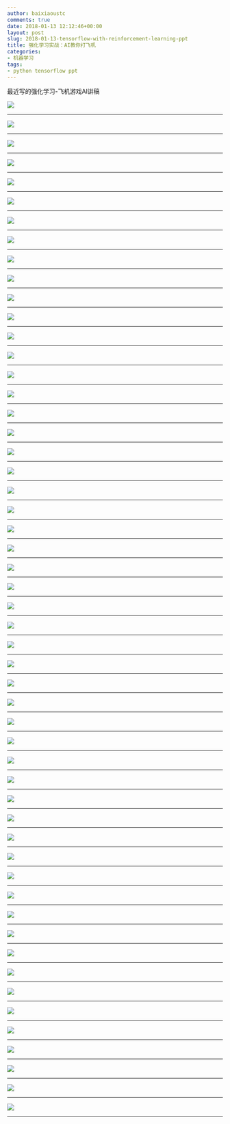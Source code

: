 ```yaml
---
author: baixiaoustc
comments: true
date: 2018-01-13 12:12:46+00:00
layout: post
slug: 2018-01-13-tensorflow-with-reinforcement-learning-ppt
title: 强化学习实战：AI教你打飞机
categories:
- 机器学习
tags:
- python tensorflow ppt
---
```


最近写的强化学习-飞机游戏AI讲稿

![](http://image99.renyit.com/image/%E5%BC%BA%E5%8C%96%E5%AD%A6%E4%B9%A0%E5%AE%9E%E6%88%98%EF%BC%9AAI%E6%95%99%E4%BD%A0%E6%89%93%E9%A3%9E%E6%9C%BA.001.jpeg)

---

![](http://image99.renyit.com/image/%E5%BC%BA%E5%8C%96%E5%AD%A6%E4%B9%A0%E5%AE%9E%E6%88%98%EF%BC%9AAI%E6%95%99%E4%BD%A0%E6%89%93%E9%A3%9E%E6%9C%BA.002.jpeg)

---

![](http://image99.renyit.com/image/%E5%BC%BA%E5%8C%96%E5%AD%A6%E4%B9%A0%E5%AE%9E%E6%88%98%EF%BC%9AAI%E6%95%99%E4%BD%A0%E6%89%93%E9%A3%9E%E6%9C%BA.003.jpeg)

---

![](http://image99.renyit.com/image/%E5%BC%BA%E5%8C%96%E5%AD%A6%E4%B9%A0%E5%AE%9E%E6%88%98%EF%BC%9AAI%E6%95%99%E4%BD%A0%E6%89%93%E9%A3%9E%E6%9C%BA.004.jpeg)

---

![](http://image99.renyit.com/image/%E5%BC%BA%E5%8C%96%E5%AD%A6%E4%B9%A0%E5%AE%9E%E6%88%98%EF%BC%9AAI%E6%95%99%E4%BD%A0%E6%89%93%E9%A3%9E%E6%9C%BA.005.jpeg)

---

![](http://image99.renyit.com/image/%E5%BC%BA%E5%8C%96%E5%AD%A6%E4%B9%A0%E5%AE%9E%E6%88%98%EF%BC%9AAI%E6%95%99%E4%BD%A0%E6%89%93%E9%A3%9E%E6%9C%BA.006.jpeg)

---

![](http://image99.renyit.com/image/%E5%BC%BA%E5%8C%96%E5%AD%A6%E4%B9%A0%E5%AE%9E%E6%88%98%EF%BC%9AAI%E6%95%99%E4%BD%A0%E6%89%93%E9%A3%9E%E6%9C%BA.007.jpeg)

---

![](http://image99.renyit.com/image/%E5%BC%BA%E5%8C%96%E5%AD%A6%E4%B9%A0%E5%AE%9E%E6%88%98%EF%BC%9AAI%E6%95%99%E4%BD%A0%E6%89%93%E9%A3%9E%E6%9C%BA.008.jpeg)

---

![](http://image99.renyit.com/image/%E5%BC%BA%E5%8C%96%E5%AD%A6%E4%B9%A0%E5%AE%9E%E6%88%98%EF%BC%9AAI%E6%95%99%E4%BD%A0%E6%89%93%E9%A3%9E%E6%9C%BA.009.jpeg)

---

![](http://image99.renyit.com/image/%E5%BC%BA%E5%8C%96%E5%AD%A6%E4%B9%A0%E5%AE%9E%E6%88%98%EF%BC%9AAI%E6%95%99%E4%BD%A0%E6%89%93%E9%A3%9E%E6%9C%BA.010.jpeg)

---

![](http://image99.renyit.com/image/%E5%BC%BA%E5%8C%96%E5%AD%A6%E4%B9%A0%E5%AE%9E%E6%88%98%EF%BC%9AAI%E6%95%99%E4%BD%A0%E6%89%93%E9%A3%9E%E6%9C%BA.011.jpeg)

---

![](http://image99.renyit.com/image/%E5%BC%BA%E5%8C%96%E5%AD%A6%E4%B9%A0%E5%AE%9E%E6%88%98%EF%BC%9AAI%E6%95%99%E4%BD%A0%E6%89%93%E9%A3%9E%E6%9C%BA.012.jpeg)

---

![](http://image99.renyit.com/image/%E5%BC%BA%E5%8C%96%E5%AD%A6%E4%B9%A0%E5%AE%9E%E6%88%98%EF%BC%9AAI%E6%95%99%E4%BD%A0%E6%89%93%E9%A3%9E%E6%9C%BA.013.jpeg)

---

![](http://image99.renyit.com/image/%E5%BC%BA%E5%8C%96%E5%AD%A6%E4%B9%A0%E5%AE%9E%E6%88%98%EF%BC%9AAI%E6%95%99%E4%BD%A0%E6%89%93%E9%A3%9E%E6%9C%BA.014.jpeg)

---

![](http://image99.renyit.com/image/%E5%BC%BA%E5%8C%96%E5%AD%A6%E4%B9%A0%E5%AE%9E%E6%88%98%EF%BC%9AAI%E6%95%99%E4%BD%A0%E6%89%93%E9%A3%9E%E6%9C%BA.015.jpeg)

---

![](http://image99.renyit.com/image/%E5%BC%BA%E5%8C%96%E5%AD%A6%E4%B9%A0%E5%AE%9E%E6%88%98%EF%BC%9AAI%E6%95%99%E4%BD%A0%E6%89%93%E9%A3%9E%E6%9C%BA.016.jpeg)

---

![](http://image99.renyit.com/image/%E5%BC%BA%E5%8C%96%E5%AD%A6%E4%B9%A0%E5%AE%9E%E6%88%98%EF%BC%9AAI%E6%95%99%E4%BD%A0%E6%89%93%E9%A3%9E%E6%9C%BA.017.jpeg)

---

![](http://image99.renyit.com/image/%E5%BC%BA%E5%8C%96%E5%AD%A6%E4%B9%A0%E5%AE%9E%E6%88%98%EF%BC%9AAI%E6%95%99%E4%BD%A0%E6%89%93%E9%A3%9E%E6%9C%BA.018.jpeg)

---

![](http://image99.renyit.com/image/%E5%BC%BA%E5%8C%96%E5%AD%A6%E4%B9%A0%E5%AE%9E%E6%88%98%EF%BC%9AAI%E6%95%99%E4%BD%A0%E6%89%93%E9%A3%9E%E6%9C%BA.019.jpeg)

---

![](http://image99.renyit.com/image/%E5%BC%BA%E5%8C%96%E5%AD%A6%E4%B9%A0%E5%AE%9E%E6%88%98%EF%BC%9AAI%E6%95%99%E4%BD%A0%E6%89%93%E9%A3%9E%E6%9C%BA.020.jpeg)

---

![](http://image99.renyit.com/image/%E5%BC%BA%E5%8C%96%E5%AD%A6%E4%B9%A0%E5%AE%9E%E6%88%98%EF%BC%9AAI%E6%95%99%E4%BD%A0%E6%89%93%E9%A3%9E%E6%9C%BA.021.jpeg)

---

![](http://image99.renyit.com/image/%E5%BC%BA%E5%8C%96%E5%AD%A6%E4%B9%A0%E5%AE%9E%E6%88%98%EF%BC%9AAI%E6%95%99%E4%BD%A0%E6%89%93%E9%A3%9E%E6%9C%BA.022.jpeg)

---

![](http://image99.renyit.com/image/%E5%BC%BA%E5%8C%96%E5%AD%A6%E4%B9%A0%E5%AE%9E%E6%88%98%EF%BC%9AAI%E6%95%99%E4%BD%A0%E6%89%93%E9%A3%9E%E6%9C%BA.023.jpeg)

---

![](http://image99.renyit.com/image/%E5%BC%BA%E5%8C%96%E5%AD%A6%E4%B9%A0%E5%AE%9E%E6%88%98%EF%BC%9AAI%E6%95%99%E4%BD%A0%E6%89%93%E9%A3%9E%E6%9C%BA.024.jpeg)

---

![](http://image99.renyit.com/image/%E5%BC%BA%E5%8C%96%E5%AD%A6%E4%B9%A0%E5%AE%9E%E6%88%98%EF%BC%9AAI%E6%95%99%E4%BD%A0%E6%89%93%E9%A3%9E%E6%9C%BA.025.jpeg)

---

![](http://image99.renyit.com/image/%E5%BC%BA%E5%8C%96%E5%AD%A6%E4%B9%A0%E5%AE%9E%E6%88%98%EF%BC%9AAI%E6%95%99%E4%BD%A0%E6%89%93%E9%A3%9E%E6%9C%BA.026.jpeg)

---

![](http://image99.renyit.com/image/%E5%BC%BA%E5%8C%96%E5%AD%A6%E4%B9%A0%E5%AE%9E%E6%88%98%EF%BC%9AAI%E6%95%99%E4%BD%A0%E6%89%93%E9%A3%9E%E6%9C%BA.027.jpeg)

---

![](http://image99.renyit.com/image/%E5%BC%BA%E5%8C%96%E5%AD%A6%E4%B9%A0%E5%AE%9E%E6%88%98%EF%BC%9AAI%E6%95%99%E4%BD%A0%E6%89%93%E9%A3%9E%E6%9C%BA.028.jpeg)

---

![](http://image99.renyit.com/image/%E5%BC%BA%E5%8C%96%E5%AD%A6%E4%B9%A0%E5%AE%9E%E6%88%98%EF%BC%9AAI%E6%95%99%E4%BD%A0%E6%89%93%E9%A3%9E%E6%9C%BA.029.jpeg)

---

![](http://image99.renyit.com/image/%E5%BC%BA%E5%8C%96%E5%AD%A6%E4%B9%A0%E5%AE%9E%E6%88%98%EF%BC%9AAI%E6%95%99%E4%BD%A0%E6%89%93%E9%A3%9E%E6%9C%BA.030.jpeg)

---

![](http://image99.renyit.com/image/%E5%BC%BA%E5%8C%96%E5%AD%A6%E4%B9%A0%E5%AE%9E%E6%88%98%EF%BC%9AAI%E6%95%99%E4%BD%A0%E6%89%93%E9%A3%9E%E6%9C%BA.031.jpeg)

---

![](http://image99.renyit.com/image/%E5%BC%BA%E5%8C%96%E5%AD%A6%E4%B9%A0%E5%AE%9E%E6%88%98%EF%BC%9AAI%E6%95%99%E4%BD%A0%E6%89%93%E9%A3%9E%E6%9C%BA.032.jpeg)

---

![](http://image99.renyit.com/image/%E5%BC%BA%E5%8C%96%E5%AD%A6%E4%B9%A0%E5%AE%9E%E6%88%98%EF%BC%9AAI%E6%95%99%E4%BD%A0%E6%89%93%E9%A3%9E%E6%9C%BA.033.jpeg)

---

![](http://image99.renyit.com/image/%E5%BC%BA%E5%8C%96%E5%AD%A6%E4%B9%A0%E5%AE%9E%E6%88%98%EF%BC%9AAI%E6%95%99%E4%BD%A0%E6%89%93%E9%A3%9E%E6%9C%BA.034.jpeg)

---

![](http://image99.renyit.com/image/%E5%BC%BA%E5%8C%96%E5%AD%A6%E4%B9%A0%E5%AE%9E%E6%88%98%EF%BC%9AAI%E6%95%99%E4%BD%A0%E6%89%93%E9%A3%9E%E6%9C%BA.035.jpeg)

---

![](http://image99.renyit.com/image/%E5%BC%BA%E5%8C%96%E5%AD%A6%E4%B9%A0%E5%AE%9E%E6%88%98%EF%BC%9AAI%E6%95%99%E4%BD%A0%E6%89%93%E9%A3%9E%E6%9C%BA.036.jpeg)

---

![](http://image99.renyit.com/image/%E5%BC%BA%E5%8C%96%E5%AD%A6%E4%B9%A0%E5%AE%9E%E6%88%98%EF%BC%9AAI%E6%95%99%E4%BD%A0%E6%89%93%E9%A3%9E%E6%9C%BA.037.jpeg)

---

![](http://image99.renyit.com/image/%E5%BC%BA%E5%8C%96%E5%AD%A6%E4%B9%A0%E5%AE%9E%E6%88%98%EF%BC%9AAI%E6%95%99%E4%BD%A0%E6%89%93%E9%A3%9E%E6%9C%BA.038.jpeg)

---

![](http://image99.renyit.com/image/%E5%BC%BA%E5%8C%96%E5%AD%A6%E4%B9%A0%E5%AE%9E%E6%88%98%EF%BC%9AAI%E6%95%99%E4%BD%A0%E6%89%93%E9%A3%9E%E6%9C%BA.039.jpeg)

---

![](http://image99.renyit.com/image/%E5%BC%BA%E5%8C%96%E5%AD%A6%E4%B9%A0%E5%AE%9E%E6%88%98%EF%BC%9AAI%E6%95%99%E4%BD%A0%E6%89%93%E9%A3%9E%E6%9C%BA.040.jpeg)

---

![](http://image99.renyit.com/image/%E5%BC%BA%E5%8C%96%E5%AD%A6%E4%B9%A0%E5%AE%9E%E6%88%98%EF%BC%9AAI%E6%95%99%E4%BD%A0%E6%89%93%E9%A3%9E%E6%9C%BA.041.jpeg)

---

![](http://image99.renyit.com/image/%E5%BC%BA%E5%8C%96%E5%AD%A6%E4%B9%A0%E5%AE%9E%E6%88%98%EF%BC%9AAI%E6%95%99%E4%BD%A0%E6%89%93%E9%A3%9E%E6%9C%BA.042.jpeg)

---

![](http://image99.renyit.com/image/%E5%BC%BA%E5%8C%96%E5%AD%A6%E4%B9%A0%E5%AE%9E%E6%88%98%EF%BC%9AAI%E6%95%99%E4%BD%A0%E6%89%93%E9%A3%9E%E6%9C%BA.043.jpeg)

---

![](http://image99.renyit.com/image/%E5%BC%BA%E5%8C%96%E5%AD%A6%E4%B9%A0%E5%AE%9E%E6%88%98%EF%BC%9AAI%E6%95%99%E4%BD%A0%E6%89%93%E9%A3%9E%E6%9C%BA.044.jpeg)

---

![](http://image99.renyit.com/image/%E5%BC%BA%E5%8C%96%E5%AD%A6%E4%B9%A0%E5%AE%9E%E6%88%98%EF%BC%9AAI%E6%95%99%E4%BD%A0%E6%89%93%E9%A3%9E%E6%9C%BA.045.jpeg)

---

![](http://image99.renyit.com/image/%E5%BC%BA%E5%8C%96%E5%AD%A6%E4%B9%A0%E5%AE%9E%E6%88%98%EF%BC%9AAI%E6%95%99%E4%BD%A0%E6%89%93%E9%A3%9E%E6%9C%BA.046.jpeg)

---

![](http://image99.renyit.com/image/%E5%BC%BA%E5%8C%96%E5%AD%A6%E4%B9%A0%E5%AE%9E%E6%88%98%EF%BC%9AAI%E6%95%99%E4%BD%A0%E6%89%93%E9%A3%9E%E6%9C%BA.047.jpeg)

---

![](http://image99.renyit.com/image/%E5%BC%BA%E5%8C%96%E5%AD%A6%E4%B9%A0%E5%AE%9E%E6%88%98%EF%BC%9AAI%E6%95%99%E4%BD%A0%E6%89%93%E9%A3%9E%E6%9C%BA.048.jpeg)

---

![](http://image99.renyit.com/image/%E5%BC%BA%E5%8C%96%E5%AD%A6%E4%B9%A0%E5%AE%9E%E6%88%98%EF%BC%9AAI%E6%95%99%E4%BD%A0%E6%89%93%E9%A3%9E%E6%9C%BA.049.jpeg)

---

![](http://image99.renyit.com/image/%E5%BC%BA%E5%8C%96%E5%AD%A6%E4%B9%A0%E5%AE%9E%E6%88%98%EF%BC%9AAI%E6%95%99%E4%BD%A0%E6%89%93%E9%A3%9E%E6%9C%BA.050.jpeg)

---

![](http://image99.renyit.com/image/%E5%BC%BA%E5%8C%96%E5%AD%A6%E4%B9%A0%E5%AE%9E%E6%88%98%EF%BC%9AAI%E6%95%99%E4%BD%A0%E6%89%93%E9%A3%9E%E6%9C%BA.051.jpeg)

---

![](http://image99.renyit.com/image/%E5%BC%BA%E5%8C%96%E5%AD%A6%E4%B9%A0%E5%AE%9E%E6%88%98%EF%BC%9AAI%E6%95%99%E4%BD%A0%E6%89%93%E9%A3%9E%E6%9C%BA.052.jpeg)

---

![](http://image99.renyit.com/image/%E5%BC%BA%E5%8C%96%E5%AD%A6%E4%B9%A0%E5%AE%9E%E6%88%98%EF%BC%9AAI%E6%95%99%E4%BD%A0%E6%89%93%E9%A3%9E%E6%9C%BA.053.jpeg)

---
